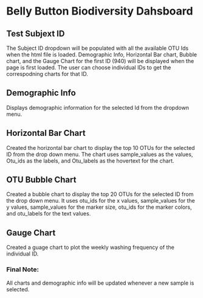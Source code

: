 # Belly Button Biodiversity Dahsboard

## Test Subjext ID
The Subject ID dropdown will be populated with all the available OTU Ids when the html file is loaded. Demographic Info, Horizontal Bar chart, Bubble chart, and the Gauge Chart for the first ID (940) will be displayed when the page is first loaded. The user can choose individual IDs to get the correspodning charts for that ID.

## Demographic Info
Displays demographic information for the selected Id from the dropdown menu.

## Horizontal Bar Chart
Created the horizontal bar chart to display the top 10 OTUs for the selected ID from the drop down menu. The chart uses sample_values as the values, Otu_ids as the labels, and Otu_labels as the hovertext for the chart.

## OTU Bubble Chart
Created a bubble chart to display the top 20 OTUs for the selected ID from the drop down menu. It uses otu_ids for the x values, sample_values for the y values, sample_values for the marker size, otu_ids for the marker colors, and otu_labels for the text values.

## Gauge Chart
Created a guage chart to plot the weekly washing frequency of the individual ID.

### Final Note:
All charts and demographic info will be updated whenever a new sample is selected.

